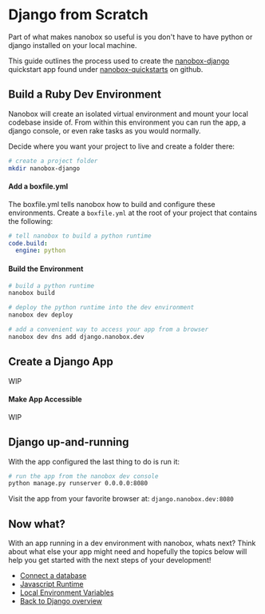 # Django from Scratch
Part of what makes nanobox so useful is you don't have to have python or django installed on your local machine.

This guide outlines the process used to create the <a href="https://github.com/nanobox-quickstarts/nanobox-django" target="\_blank">nanobox-django</a> quickstart app found under <a href="https://github.com/nanobox-quickstarts" target="\_blank">nanobox-quickstarts</a> on github.

## Build a Ruby Dev Environment
Nanobox will create an isolated virtual environment and mount your local codebase inside of. From within this environment you can run the app, a django console, or even rake tasks as you would normally.

Decide where you want your project to live and create a folder there:

```bash
# create a project folder
mkdir nanobox-django
```

#### Add a boxfile.yml
The boxfile.yml tells nanobox how to build and configure these environments. Create a `boxfile.yml` at the root of your project that contains the following:

```yaml
# tell nanobox to build a python runtime
code.build:
  engine: python
```

#### Build the Environment

```bash
# build a python runtime
nanobox build

# deploy the python runtime into the dev environment
nanobox dev deploy

# add a convenient way to access your app from a browser
nanobox dev dns add django.nanobox.dev
```

## Create a Django App
WIP

#### Make App Accessible
WIP

## Django up-and-running
With the app configured the last thing to do is run it:

```bash
# run the app from the nanobox dev console
python manage.py runserver 0.0.0.0:8080
```

Visit the app from your favorite browser at: `django.nanobox.dev:8080`

## Now what?
With an app running in a dev environment with nanobox, whats next? Think about what else your app might need and hopefully the topics below will help you get started with the next steps of your development!

* [Connect a database](/python/django/connect-a-database)
* [Javascript Runtime](/python/django/javascript-runtime)
* [Local Environment Variables](/python/django/local-evars)
* [Back to Django overview](/python/django)
